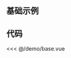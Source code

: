 ## 基础示例

<script setup>
import Base from './demo/base.vue'
</script>

<Base />

## 代码

<<< @/demo/base.vue
